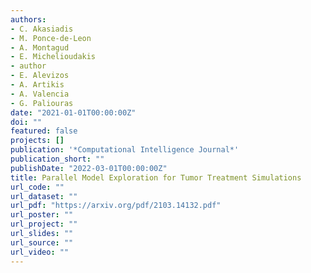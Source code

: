 ```yaml
---
authors:
- C. Akasiadis 
- M. Ponce-de-Leon 
- A. Montagud 
- E. Michelioudakis 
- author 
- E. Alevizos 
- A. Artikis 
- A. Valencia 
- G. Paliouras
date: "2021-01-01T00:00:00Z"
doi: ""
featured: false
projects: []
publication: '*Computational Intelligence Journal*'
publication_short: ""
publishDate: "2022-03-01T00:00:00Z"
title: Parallel Model Exploration for Tumor Treatment Simulations
url_code: ""
url_dataset: ""
url_pdf: "https://arxiv.org/pdf/2103.14132.pdf"
url_poster: ""
url_project: ""
url_slides: ""
url_source: ""
url_video: ""
---
```


<!--- {{% callout note %}}
Click the *Cite* button above to demo the feature to enable visitors to import publication metadata into their reference management software.
{{% /callout %}}

{{% callout note %}}
Create your slides in Markdown - click the *Slides* button to check out the example.
{{% /callout %}} -->
